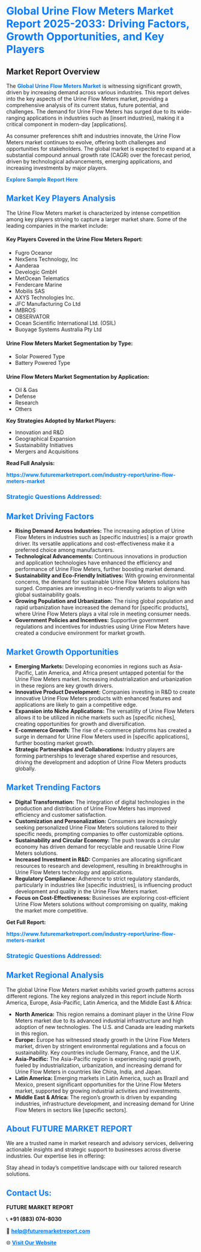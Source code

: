 <h1 style="color: #007BFF;">Global Urine Flow Meters Market Report 2025-2033: Driving Factors, Growth Opportunities, and Key Players</h1>

<section id="overview">
<h2>Market Report Overview</h2>
<p>The <a href="https://www.futuremarketreport.com/industry-report/urine-flow-meters-market" style="color: #007BFF; text-decoration: none;"><strong>Global Urine Flow Meters Market</strong></a> is witnessing significant growth, driven by increasing demand across various industries. This report delves into the key aspects of the Urine Flow Meters market, providing a comprehensive analysis of its current status, future potential, and challenges. The demand for Urine Flow Meters has surged due to its wide-ranging applications in industries such as [insert industries], making it a critical component in modern-day [applications].</p>
<p>As consumer preferences shift and industries innovate, the Urine Flow Meters market continues to evolve, offering both challenges and opportunities for stakeholders. The global market is expected to expand at a substantial compound annual growth rate (CAGR) over the forecast period, driven by technological advancements, emerging applications, and increasing investments by major players.</p>
</section>

<section id="overview">
<p><a href="https://www.futuremarketreport.com/request-sample/reportId=32969" style="color: #007BFF; text-decoration: none;"><strong>Explore Sample Report Here</strong></a></p>
</section>

<section id="key-players">
<h2 style="color: #007BFF;">Market Key Players Analysis</h2>
<p>The Urine Flow Meters market is characterized by intense competition among key players striving to capture a larger market share. Some of the leading companies in the market include:</p>
<h4>Key Players Covered in the Urine Flow Meters Report:</h4>
<ul><li>Fugro Oceanor</li><li>NexSens Technology, Inc</li><li>Aanderaa</li><li>Develogic GmbH</li><li>MetOcean Telematics</li><li>Fendercare Marine</li><li>Mobilis SAS</li><li>AXYS Technologies Inc.</li><li>JFC Manufacturing Co Ltd</li><li>IMBROS</li><li>OBSERVATOR</li><li>Ocean Scientific International Ltd. (OSIL)</li><li>Buoyage Systems Australia Pty Ltd</li></ul>
<h4>Urine Flow Meters Market Segmentation by Type:</h4>
<ul><li>Solar Powered Type</li><li>Battery Powered Type</li></ul>

<h4>Urine Flow Meters Market Segmentation by Application:</h4>
<ul><li>Oil &amp; Gas</li><li>Defense</li><li>Research</li><li>Others</li></ul>
<p><strong>Key Strategies Adopted by Market Players:</strong></p>
<ul>
<li>Innovation and R&D</li>
<li>Geographical Expansion</li>
<li>Sustainability Initiatives</li>
<li>Mergers and Acquisitions</li>
</ul>
</section>

<section>
<p><strong>Read Full Analysis: </strong></p><a href="https://www.futuremarketreport.com/industry-report/urine-flow-meters-market" style="color: #007BFF; text-decoration: none;"><strong>https://www.futuremarketreport.com/industry-report/urine-flow-meters-market</strong></a>
<h3 style="color: #007BFF;">Strategic Questions Addressed:</h3>
</section>

<section id="driving-factors">
<h2 style="color: #007BFF;">Market Driving Factors</h2>
<ul>
<li><strong>Rising Demand Across Industries:</strong> The increasing adoption of Urine Flow Meters in industries such as [specific industries] is a major growth driver. Its versatile applications and cost-effectiveness make it a preferred choice among manufacturers.</li>
<li><strong>Technological Advancements:</strong> Continuous innovations in production and application technologies have enhanced the efficiency and performance of Urine Flow Meters, further boosting market demand.</li>
<li><strong>Sustainability and Eco-Friendly Initiatives:</strong> With growing environmental concerns, the demand for sustainable Urine Flow Meters solutions has surged. Companies are investing in eco-friendly variants to align with global sustainability goals.</li>
<li><strong>Growing Population and Urbanization:</strong> The rising global population and rapid urbanization have increased the demand for [specific products], where Urine Flow Meters plays a vital role in meeting consumer needs.</li>
<li><strong>Government Policies and Incentives:</strong> Supportive government regulations and incentives for industries using Urine Flow Meters have created a conducive environment for market growth.</li>
</ul>
</section>

<section id="growth-opportunities">
<h2 style="color: #007BFF;">Market Growth Opportunities</h2>
<ul>
<li><strong>Emerging Markets:</strong> Developing economies in regions such as Asia-Pacific, Latin America, and Africa present untapped potential for the Urine Flow Meters market. Increasing industrialization and urbanization in these regions are key growth drivers.</li>
<li><strong>Innovative Product Development:</strong> Companies investing in R&D to create innovative Urine Flow Meters products with enhanced features and applications are likely to gain a competitive edge.</li>
<li><strong>Expansion into Niche Applications:</strong> The versatility of Urine Flow Meters allows it to be utilized in niche markets such as [specific niches], creating opportunities for growth and diversification.</li>
<li><strong>E-commerce Growth:</strong> The rise of e-commerce platforms has created a surge in demand for Urine Flow Meters used in [specific applications], further boosting market growth.</li>
<li><strong>Strategic Partnerships and Collaborations:</strong> Industry players are forming partnerships to leverage shared expertise and resources, driving the development and adoption of Urine Flow Meters products globally.</li>
</ul>
</section>

<section id="trending-factors">
<h2 style="color: #007BFF;">Market Trending Factors</h2>
<ul>
<li><strong>Digital Transformation:</strong> The integration of digital technologies in the production and distribution of Urine Flow Meters has improved efficiency and customer satisfaction.</li>
<li><strong>Customization and Personalization:</strong> Consumers are increasingly seeking personalized Urine Flow Meters solutions tailored to their specific needs, prompting companies to offer customizable options.</li>
<li><strong>Sustainability and Circular Economy:</strong> The push towards a circular economy has driven demand for recyclable and reusable Urine Flow Meters solutions.</li>
<li><strong>Increased Investment in R&D:</strong> Companies are allocating significant resources to research and development, resulting in breakthroughs in Urine Flow Meters technology and applications.</li>
<li><strong>Regulatory Compliance:</strong> Adherence to strict regulatory standards, particularly in industries like [specific industries], is influencing product development and quality in the Urine Flow Meters market.</li>
<li><strong>Focus on Cost-Effectiveness:</strong> Businesses are exploring cost-efficient Urine Flow Meters solutions without compromising on quality, making the market more competitive.</li>
</ul>
</section>

<section>
<p><strong>Get Full Report: </strong></p><a href="https://www.futuremarketreport.com/industry-report/urine-flow-meters-market" style="color: #007BFF; text-decoration: none;"><strong>https://www.futuremarketreport.com/industry-report/urine-flow-meters-market</strong></a>
<h3 style="color: #007BFF;">Strategic Questions Addressed:</h3>
</section>


<section id="regional-analysis">
<h2 style="color: #007BFF;">Market Regional Analysis</h2>
<p>The global Urine Flow Meters market exhibits varied growth patterns across different regions. The key regions analyzed in this report include North America, Europe, Asia-Pacific, Latin America, and the Middle East & Africa:</p>
<ul>
<li><strong>North America:</strong> This region remains a dominant player in the Urine Flow Meters market due to its advanced industrial infrastructure and high adoption of new technologies. The U.S. and Canada are leading markets in this region.</li>
<li><strong>Europe:</strong> Europe has witnessed steady growth in the Urine Flow Meters market, driven by stringent environmental regulations and a focus on sustainability. Key countries include Germany, France, and the U.K.</li>
<li><strong>Asia-Pacific:</strong> The Asia-Pacific region is experiencing rapid growth, fueled by industrialization, urbanization, and increasing demand for Urine Flow Meters in countries like China, India, and Japan.</li>
<li><strong>Latin America:</strong> Emerging markets in Latin America, such as Brazil and Mexico, present significant opportunities for the Urine Flow Meters market, supported by growing industrial activities and investments.</li>
<li><strong>Middle East & Africa:</strong> The region’s growth is driven by expanding industries, infrastructure development, and increasing demand for Urine Flow Meters in sectors like [specific sectors].</li>
</ul>
</section>

<footer>
<h2 style="color: #007BFF;">About FUTURE MARKET REPORT</h2>
<p>We are a trusted name in market research and advisory services, delivering actionable insights and strategic support to businesses across diverse industries. Our expertise lies in offering:</p>

<p>Stay ahead in today’s competitive landscape with our tailored research solutions.</p>

<h2 style="color: #007BFF;">Contact Us:</h2>
<p><strong>FUTURE MARKET REPORT</strong></p>
<p>📞 <strong>+91 (883) 074-8030</strong></p>
<p>📧 <strong><a href="mailto:help@futuremarketreport.com" style="color: #007BFF;">help@futuremarketreport.com</a></strong></p>
<p>🌐 <strong><a href="https://www.futuremarketreport.com/" style="color: #007BFF;">Visit Our Website</a></strong></p>
</footer>